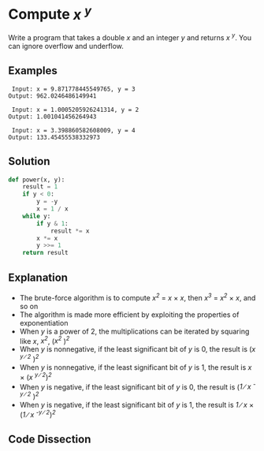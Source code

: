 # Compute _x <sup>y</sup>_
Write a program that takes a double _x_ and an integer _y_ and returns _x <sup>y</sup>_. You can ignore overflow and underflow.  
  
## Examples
```
 Input: x = 9.871778445549765, y = 3
Output: 962.0246486149941

 Input: x = 1.0005205926241314, y = 2
Output: 1.001041456264943

 Input: x = 3.398860582608009, y = 4
Output: 133.45455538332973
```
  
## Solution
```python
def power(x, y):
    result = 1
    if y < 0:
        y = -y
        x = 1 / x
    while y:
        if y & 1:
            result *= x
        x *= x
        y >>= 1
    return result
```
  
## Explanation
* The brute-force algorithm is to compute _x<sup>2</sup>_ = _x_ &times; _x_, then _x<sup>3</sup>_ = _x<sup>2</sup>_ &times; _x_, and so on  
* The algorithm is made more efficient by exploiting the properties of exponentiation  
* When _y_ is a power of 2, the multiplications can be iterated by squaring like _x_, _x<sup>2</sup>_, (_x<sup>2</sup>_ )_<sup>2</sup>_  
* When _y_ is nonnegative, if the least significant bit of _y_ is 0, the result is (_x <sup>y &#8725; 2</sup>_ )_<sup>2</sup>_  
* When _y_ is nonnegative, if the least significant bit of _y_ is 1, the result is _x_ &times; (_x <sup>y &#8725; 2</sup>_)_<sup>2</sup>_  
* When _y_ is negative, if the least significant bit of _y_ is 0, the result is (_1 &#8725; x <sup>-y &#8725; 2</sup>_ )_<sup>2</sup>_  
* When _y_ is negative, if the least significant bit of _y_ is 1, the result is _1 &#8725; x_ &times; (_1 &#8725; x <sup>-y &#8725; 2</sup>_)_<sup>2</sup>_  
  
## Code Dissection
